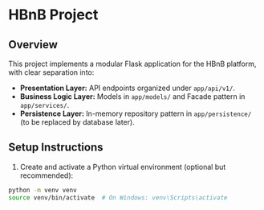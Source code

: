 # HBnB Project

## Overview

This project implements a modular Flask application for the HBnB platform, with clear separation into:

- **Presentation Layer:** API endpoints organized under `app/api/v1/`.
- **Business Logic Layer:** Models in `app/models/` and Facade pattern in `app/services/`.
- **Persistence Layer:** In-memory repository pattern in `app/persistence/` (to be replaced by database later).

## Setup Instructions

1. Create and activate a Python virtual environment (optional but recommended):

```bash
python -m venv venv
source venv/bin/activate  # On Windows: venv\Scripts\activate
